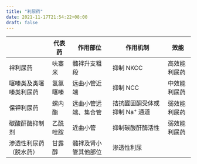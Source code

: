 ```yaml
---
title: "利尿药"
date: 2021-11-17T21:54:22+08:00
draft: false
---
```


<!--more-->

|                        | 代表药   | 作用部位             | 作用机制                                 | 效能         |
|------------------------|----------|----------------------|------------------------------------------|--------------|
| 袢利尿药               | 呋塞米   | 髓袢升支粗段         | 抑制 NKCC                                | 高效能利尿药 |
| 噻嗪类及类噻嗪类利尿药 | 氢氯噻嗪 | 远曲小管近端         | 抑制 NCC                                 | 中效能利尿药 |
| 保钾利尿药             | 螺内酯   | 远曲小管远端、集合管 | 拮抗醛固酮受体或抑制 Na<sup>+</sup> 通道 | 弱效能利尿药 |
| 碳酸酐酶抑制剂         | 乙酰唑胺 | 近曲小管             | 抑制碳酸酐酶活性                         | 弱效能利尿药 |
| 渗透性利尿药（脱水药） | 甘露醇   | 髓袢及肾小管其他部位 | 渗透性利尿                               |              |
